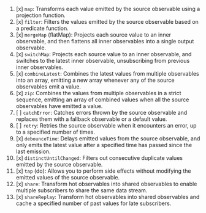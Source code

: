 
1. [x] `map`: Transforms each value emitted by the source observable using a projection function.
2. [x] `filter`: Filters the values emitted by the source observable based on a predicate function.
3. [x] `mergeMap` (flatMap): Projects each source value to an inner observable, and then flattens all inner observables into a single output observable.
4. [x] `switchMap`: Projects each source value to an inner observable, and switches to the latest inner observable, unsubscribing from previous inner observables.
5. [x] `combineLatest`: Combines the latest values from multiple observables into an array, emitting a new array whenever any of the source observables emit a value.
6. [x] `zip`: Combines the values from multiple observables in a strict sequence, emitting an array of combined values when all the source observables have emitted a value.
7. [ ] `catchError`: Catches errors thrown by the source observable and replaces them with a fallback observable or a default value.
8. [ ] `retry`: Retries the source observable when it encounters an error, up to a specified number of times.
9. [x] `debounceTime`: Delays emitted values from the source observable, and only emits the latest value after a specified time has passed since the last emission.
10. [x] `distinctUntilChanged`: Filters out consecutive duplicate values emitted by the source observable.
11. [x] `tap` (do): Allows you to perform side effects without modifying the emitted values of the source observable.
12. [x] `share`: Transform hot observables into shared observables to enable multiple subscribers to share the same data stream.
13. [x] `shareReplay`: Transform hot observables into shared observables and cache a specified number of past values for late subscribers.

